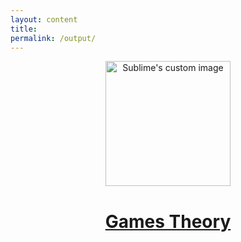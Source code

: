 ```yaml
---
layout: content
title: 
permalink: /output/
---
```


<p align="center">
  <img width="200" height="200" src="https://i.imgur.com/gSakIkl.png" alt="Sublime's custom image"/>
</p>


<center><h1><a href="https://allenleein.github.io/brains/book/">Games Theory</a></h1></center>




